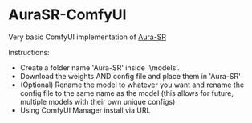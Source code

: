 # AuraSR-ComfyUI
Very basic ComfyUI implementation of [Aura-SR](https://github.com/fal-ai/aura-sr)

Instructions:
- Create a folder name 'Aura-SR' inside '\models'.
- Download the weights AND config file and place them in 'Aura-SR'
- (Optional) Rename the model to whatever you want and rename the config file to the same name as the model (this allows for future, multiple models with their own unique configs)
- Using ComfyUI Manager install via URL
